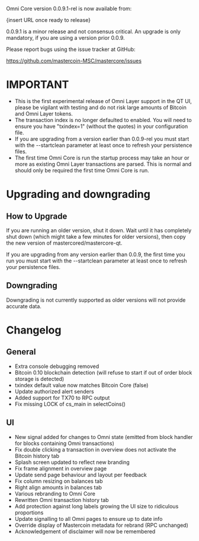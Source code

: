 Omni Core version 0.0.9.1-rel is now available from:

  {insert URL once ready to release}

0.0.9.1 is a minor release and not consensus critical.  An upgrade is only mandatory, if you are using a version prior 0.0.9.

Please report bugs using the issue tracker at GitHub:

  https://github.com/mastercoin-MSC/mastercore/issues

IMPORTANT
=========

- This is the first experimental release of Omni Layer support in the QT UI, please be vigilant with testing and do not risk large amounts of Bitcoin and Omni Layer tokens.
- The transaction index is no longer defaulted to enabled.  You will need to ensure you have "txindex=1" (without the quotes) in your configuration file.
- If you are upgrading from a version earlier than 0.0.9-rel you must start with the --startclean parameter at least once to refresh your persistence files.
- The first time Omni Core is run the startup process may take an hour or more as existing Omni Layer transactions are parsed.  This is normal and should only be required the first time Omni Core is run.

Upgrading and downgrading
==========================

How to Upgrade
--------------

If you are running an older version, shut it down. Wait until it has completely shut down (which might take a few minutes for older versions), then copy the new version of mastercored/mastercore-qt.

If you are upgrading from any version earlier than 0.0.9, the first time you run you must start with the --startclean parameter at least once to refresh your persistence files.

Downgrading
-----------

Downgrading is not currently supported as older versions will not provide accurate data.

Changelog
=========

General
-------

- Extra console debugging removed
- Bitcoin 0.10 blockchain detection (will refuse to start if out of order block storage is detected)
- txindex default value now matches Bitcoin Core (false)
- Update authorized alert senders
- Added support for TX70 to RPC output
- Fix missing LOCK of cs_main in selectCoins()

UI
--

- New signal added for changes to Omni state (emitted from block handler for blocks containing Omni transactions)
- Fix double clicking a transaction in overview does not activate the Bitcoin history tab
- Splash screen updated to reflect new branding
- Fix frame alignment in overview page
- Update send page behaviour and layout per feedback
- Fix column resizing on balances tab
- Right align amounts in balances tab
- Various rebranding to Omni Core
- Rewritten Omni transaction history tab
- Add protection against long labels growing the UI size to ridiculous proportions
- Update signalling to all Omni pages to ensure up to date info
- Override display of Mastercoin metadata for rebrand (RPC unchanged)
- Acknowledgement of disclaimer will now be remembered
